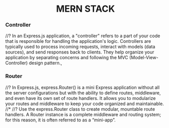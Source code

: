 <h1 align="center"> MERN STACK </h1>
<h3> Controller </h3>
<span>//? In an Express.js application, a "controller" refers to a part of your code that is responsible for handling the application's logic. Controllers are typically used to process incoming requests, interact with models (data sources), and send responses back to clients. They help organize your application by separating concerns and following the MVC (Model-View-Controller) design pattern.,</span>

<h3>Router </h3>
<span>//? In Express.js, express.Router() is a mini Express application without all the server configurations but with the ability to define routes, middleware, and even have its own set of route handlers. It allows you to modularize your routes and middleware to keep your code organized and maintainable.
//* <https://expressjs.com/en/guide/routing.html>
//? Use the express.Router class to create modular, mountable route handlers. A Router instance is a complete middleware and routing system; for this reason, it is often referred to as a “mini-app”.
</span>
